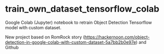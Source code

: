 # train_own_dataset_tensorflow_colab
Google Colab (Jupyter) notebook to retrain Object Detection Tensorflow model with custom dataset.

New project based on RomRock story (https://hackernoon.com/object-detection-in-google-colab-with-custom-dataset-5a7bb2b0e97e) and Github 

